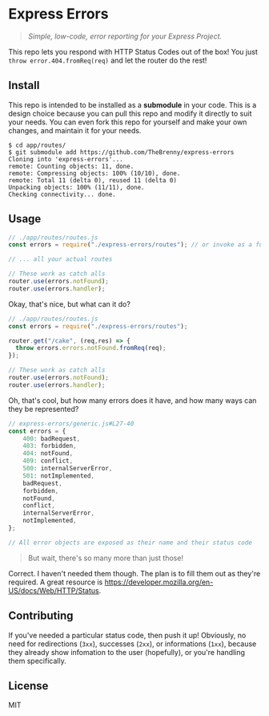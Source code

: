 # Express Errors
> *Simple, low-code, error reporting for your Express Project.*

This repo lets you respond with HTTP Status Codes out of the box! You just `throw error.404.fromReq(req)` and let the router do the rest!

## Install

This repo is intended to be installed as a **submodule** in your code. This is a design choice because you can pull this repo and modify it directly to suit your needs. You can even fork this repo for yourself and make your own changes, and maintain it for your needs.

```console
$ cd app/routes/
$ git submodule add https://github.com/TheBrenny/express-errors
Cloning into 'express-errors'...
remote: Counting objects: 11, done.
remote: Compressing objects: 100% (10/10), done.
remote: Total 11 (delta 0), reused 11 (delta 0)
Unpacking objects: 100% (11/11), done.
Checking connectivity... done.
```

## Usage

```javascript
// ./app/routes/routes.js
const errors = require("./express-errors/routes"); // or invoke as a function and pass true/false to set whether this is production mode (default: true)

// ... all your actual routes

// These work as catch alls
router.use(errors.notFound);
router.use(errors.handler);
```

Okay, that's nice, but what can it do?

```javascript
// ./app/routes/routes.js
const errors = require("./express-errors/routes");

router.get("/cake", (req,res) => {
  throw errors.errors.notFound.fromReq(req);
});

// These work as catch alls
router.use(errors.notFound);
router.use(errors.handler);
```

Oh, that's cool, but how many errors does it have, and how many ways can they be represented?

```javascript
// express-errors/generic.js#L27-40
const errors = {
    400: badRequest,
    403: forbidden,
    404: notFound,
    409: conflict,
    500: internalServerError,
    501: notImplemented,
    badRequest,
    forbidden,
    notFound,
    conflict,
    internalServerError,
    notImplemented,
};

// All error objects are exposed as their name and their status code
```

> But wait, there's so many more than just those!

Correct. I haven't needed them though. The plan is to fill them out as they're required. A great resource is https://developer.mozilla.org/en-US/docs/Web/HTTP/Status.

## Contributing

If you've needed a particular status code, then push it up! Obviously, no need for redirections (`3xx`), successes (`2xx`), or informations (`1xx`), because they already show infomation to the user (hopefully), or you're handling them specifically.

## License

MIT